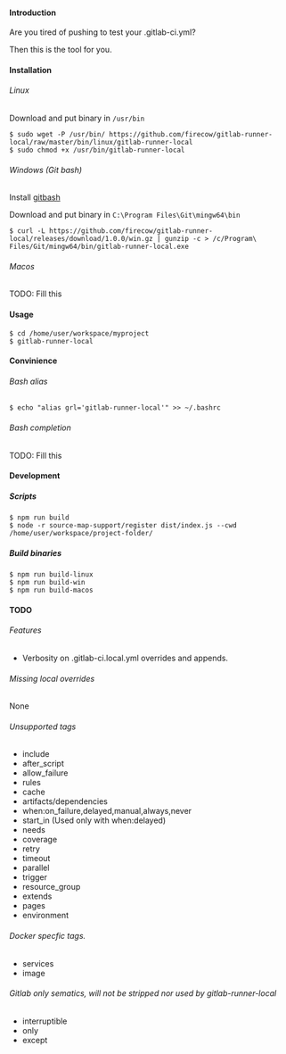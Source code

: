 #### Introduction
Are you tired of pushing to test your .gitlab-ci.yml?

Then this is the tool for you.

#### Installation

###### Linux
Download and put binary in `/usr/bin`

    $ sudo wget -P /usr/bin/ https://github.com/firecow/gitlab-runner-local/raw/master/bin/linux/gitlab-runner-local
    $ sudo chmod +x /usr/bin/gitlab-runner-local
    
###### Windows (Git bash)
Install [gitbash](https://git-scm.com/downloads)

Download and put binary in `C:\Program Files\Git\mingw64\bin`

    $ curl -L https://github.com/firecow/gitlab-runner-local/releases/download/1.0.0/win.gz | gunzip -c > /c/Program\ Files/Git/mingw64/bin/gitlab-runner-local.exe

###### Macos
TODO: Fill this

#### Usage
    $ cd /home/user/workspace/myproject
    $ gitlab-runner-local

#### Convinience
###### Bash alias
    $ echo "alias grl='gitlab-runner-local'" >> ~/.bashrc
###### Bash completion
TODO: Fill this

#### Development
##### Scripts

    $ npm run build
    $ node -r source-map-support/register dist/index.js --cwd /home/user/workspace/project-folder/

##### Build binaries
    $ npm run build-linux
    $ npm run build-win
    $ npm run build-macos

#### TODO

###### Features
- Verbosity on .gitlab-ci.local.yml overrides and appends.

###### Missing local overrides
None

###### Unsupported tags
- include
- after_script
- allow_failure
- rules
- cache
- artifacts/dependencies
- when:on_failure,delayed,manual,always,never
- start_in (Used only with when:delayed)
- needs
- coverage
- retry
- timeout
- parallel
- trigger
- resource_group
- extends
- pages
- environment

###### Docker specfic tags.
- services
- image

###### Gitlab only sematics, will not be stripped nor used by gitlab-runner-local
- interruptible
- only
- except
